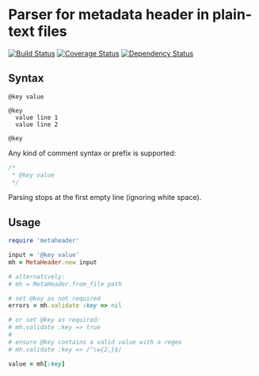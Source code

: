 # Parser for metadata header in plain-text files

[![Build Status](https://travis-ci.org/cfillion/metaheader.svg?branch=master)](https://travis-ci.org/cfillion/metaheader)
[![Coverage Status](https://coveralls.io/repos/cfillion/metaheader/badge.svg?branch=master&service=github)](https://coveralls.io/github/cfillion/metaheader?branch=master)
[![Dependency Status](https://gemnasium.com/cfillion/metaheader.svg)](https://gemnasium.com/cfillion/metaheader)

## Syntax

```
@key value

@key
  value line 1
  value line 2

@key
```

Any kind of comment syntax or prefix is supported:

```cpp
/*
 * @key value
 */
```

Parsing stops at the first empty line (ignoring white space).

## Usage

```ruby
require 'metaheader'

input = '@key value'
mh = MetaHeader.new input

# alternatively:
# mh = MetaHeader.from_file path

# set @key as not required
errors = mh.validate :key => nil

# or set @key as required:
# mh.validate :key => true
#
# ensure @key contains a valid value with a regex
# mh.validate :key => /^\w{2,}$/

value = mh[:key]
```
